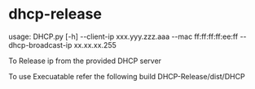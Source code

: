 # dhcp-release
usage: DHCP.py [-h] --client-ip xxx.yyy.zzz.aaa --mac ff:ff:ff:ff:ee:ff --dhcp-broadcast-ip xx.xx.xx.255



To Release ip from the provided DHCP server  

To use Execuatable refer the following build
DHCP-Release/dist/DHCP
